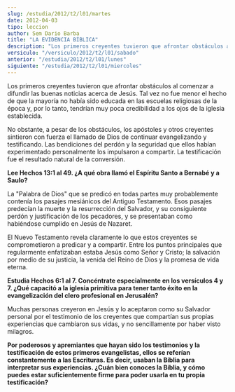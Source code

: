 ```yaml
---
slug: /estudia/2012/t2/l01/martes
date: 2012-04-03
tipo: leccion
author: Sem Dario Barba
title: "LA EVIDENCIA BÍBLICA"
description: "Los primeros creyentes tuvieron que afrontar obstáculos al comenzar a difundir  las buenas noticias acerca de Jesús. Tal vez no fue menor el hecho de que la  mayoría no había sido educada en las escuelas religiosas de la época y, por lo  tanto, tendrían muy poca credibilidad a..."
versiculo: "/versiculo/2012/t2/l01/sabado"
anterior: "/estudia/2012/t2/l01/lunes"
siguiente: "/estudia/2012/t2/l01/miercoles"
---
```


Los primeros creyentes tuvieron que afrontar obstáculos al comenzar a difundir las buenas noticias acerca de Jesús. Tal vez no fue menor el hecho de que la mayoría no había sido educada en las escuelas religiosas de la época y, por lo tanto, tendrían muy poca credibilidad a los ojos de la iglesia establecida.

No obstante, a pesar de los obstáculos, los apóstoles y otros creyentes sintieron con fuerza el llamado de Dios de continuar evangelizando y testificando. Las bendiciones del perdón y la seguridad que ellos habían experimentado personalmente los impulsaron a compartir. La testificación fue el resultado natural de la conversión.

**Lee Hechos 13:1 al 49. ¿A qué obra llamó el Espíritu Santo a Bernabé y a Saulo?**

La "Palabra de Dios" que se predicó en todas partes muy probablemente contenía los pasajes mesiánicos del Antiguo Testamento. Esos pasajes predecían la muerte y la resurrección del Salvador, y su consiguiente perdón y justificación de los pecadores, y se presentaban como habiéndose cumplido en Jesús de Nazaret.

El Nuevo Testamento revela claramente lo que estos creyentes se comprometieron a predicar y a compartir. Entre los puntos principales que regularmente enfatizaban estaba Jesús como Señor y Cristo; la salvación por medio de su justicia, la venida del Reino de Dios y la promesa de vida eterna.

**Estudia Hechos 6:1 al 7. Concéntrate especialmente en los versículos 4 y 7. ¿Qué capacitó a la iglesia primitiva para tener tanto éxito en la evangelización del clero profesional en Jerusalén?**

Muchas personas creyeron en Jesús y lo aceptaron como su Salvador personal por el testimonio de los creyentes que compartían sus propias experiencias que cambiaron sus vidas, y no sencillamente por haber visto milagros.

**Por poderosos y apremiantes que hayan sido los testimonios y la testificación de estos primeros evangelistas, ellos se referían constantemente a las Escrituras. Es decir, usaban la Biblia para interpretar sus experiencias. ¿Cuán bien conoces la Biblia, y cómo puedes estar suficientemente firme para poder usarla en tu propia testificación?**

